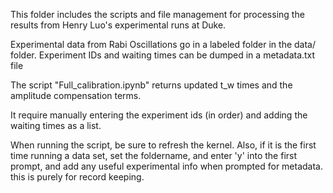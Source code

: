 This folder includes the scripts and file management for processing the results from Henry Luo's experimental runs at Duke. 

Experimental data from Rabi Oscillations go in a labeled folder in the data/ folder. Experiment IDs and waiting times can be dumped in a metadata.txt file

The script "Full_calibration.ipynb" returns updated t_w times and the amplitude compensation terms. 

It require manually entering the experiment ids (in order) and adding the waiting times as a list. 

When running the script, be sure to refresh the kernel. Also, if it is the first time running a data set, set the foldername, and enter 'y' into the first prompt, and add any useful experimental info when prompted for metadata. this is purely for record keeping. 
